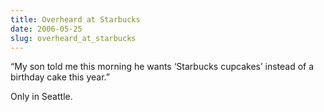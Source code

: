 ```yaml
---
title: Overheard at Starbucks
date: 2006-05-25
slug: overheard_at_starbucks
---
```

<p>&#8220;My son told me this morning he wants &#8216;Starbucks cupcakes&#8217; instead of a birthday cake this year.&#8221;</p>

<p>Only in Seattle.</p>